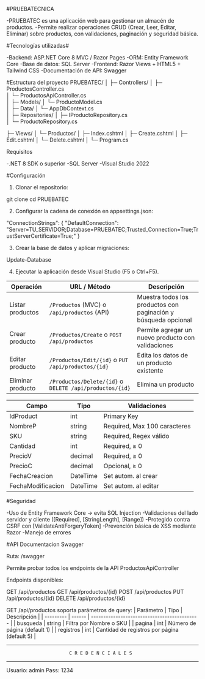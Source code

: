 #PRUEBATECNICA

-PRUEBATEC es una aplicación web para gestionar un almacén de productos.
-Permite realizar operaciones CRUD (Crear, Leer, Editar, Eliminar) sobre productos, con validaciones, paginación y seguridad básica.

#Tecnologías utilizadas#

-Backend: ASP.NET Core 8 MVC / Razor Pages
-ORM: Entity Framework Core
-Base de datos: SQL Server
-Frontend: Razor Views + HTML5 + Tailwind CSS
-Documentación de API: Swagger

#Estructura del proyecto
PRUEBATEC/
│
├─ Controllers/
│   ├─ ProductosController.cs          
│   └─ ProductosApiController.cs       
│
├─ Models/
│   └─ ProductoModel.cs               
│
├─ Data/
│   └─ AppDbContext.cs                 
│
├─ Repositories/
│   ├─ IProductoRepository.cs          
│   └─ ProductoRepository.cs           

├─ Views/
│   └─ Productos/
│       ├─ Index.cshtml
│       ├─ Create.cshtml
│       ├─ Edit.cshtml
│       └─ Delete.cshtml
│
└─ Program.cs   

Requisitos

-.NET 8 SDK o superior
-SQL Server
-Visual Studio 2022

#Configuración

1. Clonar el repositorio:

git clone <URL-del-proyecto>
cd PRUEBATEC

2. Configurar la cadena de conexión en appsettings.json:

"ConnectionStrings": {
  "DefaultConnection": "Server=TU_SERVIDOR;Database=PRUEBATEC;Trusted_Connection=True;TrustServerCertificate=True;"
}

3. Crear la base de datos y aplicar migraciones:

Update-Database


4. Ejecutar la aplicación desde Visual Studio (F5 o Ctrl+F5).

| Operación         | URL / Método                                            | Descripción                                                    |
| ----------------- | ------------------------------------------------------- | -------------------------------------------------------------- |
| Listar productos  | `/Productos` (MVC) o `/api/productos` (API)             | Muestra todos los productos con paginación y búsqueda opcional |
| Crear producto    | `/Productos/Create` o `POST /api/productos`             | Permite agregar un nuevo producto con validaciones             |
| Editar producto   | `/Productos/Edit/{id}` o `PUT /api/productos/{id}`      | Edita los datos de un producto existente                       |
| Eliminar producto | `/Productos/Delete/{id}` o `DELETE /api/productos/{id}` | Elimina un producto                                            |


| Campo             | Tipo     | Validaciones                 |
| ----------------- | -------- | ---------------------------- |
| IdProduct         | int      | Primary Key                  |
| NombreP           | string   | Required, Max 100 caracteres |
| SKU               | string   | Required, Regex válido       |
| Cantidad          | int      | Required, ≥ 0                |
| PrecioV           | decimal  | Required, ≥ 0                |
| PrecioC           | decimal  | Opcional, ≥ 0                |
| FechaCreacion     | DateTime | Set autom. al crear          |
| FechaModificacion | DateTime | Set autom. al editar         |

#Seguridad

-Uso de Entity Framework Core → evita SQL Injection
-Validaciones del lado servidor y cliente ([Required], [StringLength], [Range])
-Protegido contra CSRF con [ValidateAntiForgeryToken]
-Prevención básica de XSS mediante Razor 
-Manejo de errores 

#API Documentacion Swagger

Ruta: /swagger

Permite probar todos los endpoints de la API ProductosApiController

Endpoints disponibles:

GET    /api/productos
GET    /api/productos/{id}
POST   /api/productos
PUT    /api/productos/{id}
DELETE /api/productos/{id}


GET /api/productos soporta parámetros de query:
| Parámetro | Tipo   | Descripción                                  |
| --------- | ------ | -------------------------------------------- |
| busqueda  | string | Filtra por Nombre o SKU                      |
| pagina    | int    | Número de página (default 1)                 |
| registros | int    | Cantidad de registros por página (default 5) |

-------------------------------------------------------------------------------------------

                           C R E D E N C I A L E S

------------------------------------------------------------------------------------------

Usuario: admin
Pass: 1234
